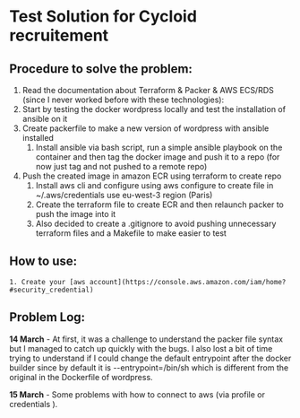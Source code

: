 # Test Solution for Cycloid recruitement

## Procedure to solve the problem:
1. Read the documentation about Terraform & Packer & AWS ECS/RDS (since I never worked before with these technologies):
2. Start by testing the docker wordpress locally and test the installation of ansible on it
3. Create packerfile to make a new version of wordpress with ansible installed 
    1. Install ansible via bash script, run a simple ansible playbook on the container and then tag the docker image and push it to a repo (for now just tag and not pushed to a remote repo)
4. Push the created image in amazon ECR using terraform to create repo
    1. Install aws cli and configure using aws configure to create file in ~/.aws/credentials use eu-west-3 region (Paris)
    2. Create the terraform file to create ECR and then relaunch packer to push the image into it
    3. Also decided to create a .gitignore to avoid pushing unnecessary terraform files and a Makefile to make easier to test 

## How to use:
    1. Create your [aws account](https://console.aws.amazon.com/iam/home?#security_credential) 
## Problem Log:

**14 March** - At first, it was a challenge to understand the packer file syntax but I managed to catch up quickly with the bugs. I also lost a bit of time trying to understand if I could change the default entrypoint after the docker builder since by default it is --entrypoint=/bin/sh which is different from the original in the Dockerfile of wordpress.

**15 March** - Some problems with how to connect to aws (via profile or credentials ).



